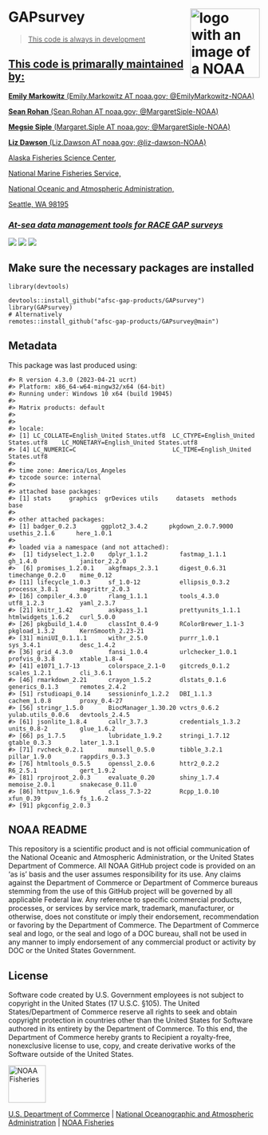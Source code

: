 <!-- README.md is generated from README.Rmd. Please edit that file -->

# GAPsurvey <a href={https://afsc-gap-products.github.io/GAPsurvey}><img src="man/figures/logo.png" align="right" width=139 height=139 alt="logo with an image of a NOAA Fisheries report" />

> This code is always in development

## This code is primarally maintained by:

**Emily Markowitz** (Emily.Markowitz AT noaa.gov; @EmilyMarkowitz-NOAA)

**Sean Rohan** (Sean.Rohan AT noaa.gov; @MargaretSiple-NOAA)

**Megsie Siple** (Margaret.Siple AT noaa.gov; @MargaretSiple-NOAA)

**Liz Dawson** (Liz.Dawson AT noaa.gov; @liz-dawson-NOAA)

Alaska Fisheries Science Center,

National Marine Fisheries Service,

National Oceanic and Atmospheric Administration,

Seattle, WA 98195

### *At-sea data management tools for RACE GAP surveys*

[![](https://img.shields.io/badge/devel%20version-2023.04.01-blue.svg)](https://github.com/afsc-gap-products/GAPsurvey)
[![](https://img.shields.io/badge/lifecycle-maturing-blue.svg)](https://lifecycle.r-lib.org/articles/stages.html#maturing)
[![](https://img.shields.io/github/last-commit/afsc-gap-products/GAPsurvey.svg)](https://github.com/afsc-gap-products/GAPsurvey/commits/main)

## Make sure the necessary packages are installed

    library(devtools)

    devtools::install_github("afsc-gap-products/GAPsurvey")
    library(GAPsurvey)
    # Alternatively
    remotes::install_github("afsc-gap-products/GAPsurvey@main")

## Metadata

This package was last produced using:

    #> R version 4.3.0 (2023-04-21 ucrt)
    #> Platform: x86_64-w64-mingw32/x64 (64-bit)
    #> Running under: Windows 10 x64 (build 19045)
    #> 
    #> Matrix products: default
    #> 
    #> 
    #> locale:
    #> [1] LC_COLLATE=English_United States.utf8  LC_CTYPE=English_United States.utf8    LC_MONETARY=English_United States.utf8
    #> [4] LC_NUMERIC=C                           LC_TIME=English_United States.utf8    
    #> 
    #> time zone: America/Los_Angeles
    #> tzcode source: internal
    #> 
    #> attached base packages:
    #> [1] stats     graphics  grDevices utils     datasets  methods   base     
    #> 
    #> other attached packages:
    #> [1] badger_0.2.3       ggplot2_3.4.2      pkgdown_2.0.7.9000 usethis_2.1.6      here_1.0.1        
    #> 
    #> loaded via a namespace (and not attached):
    #>  [1] tidyselect_1.2.0    dplyr_1.1.2         fastmap_1.1.1       gh_1.4.0            janitor_2.2.0      
    #>  [6] promises_1.2.0.1    akgfmaps_2.3.1      digest_0.6.31       timechange_0.2.0    mime_0.12          
    #> [11] lifecycle_1.0.3     sf_1.0-12           ellipsis_0.3.2      processx_3.8.1      magrittr_2.0.3     
    #> [16] compiler_4.3.0      rlang_1.1.1         tools_4.3.0         utf8_1.2.3          yaml_2.3.7         
    #> [21] knitr_1.42          askpass_1.1         prettyunits_1.1.1   htmlwidgets_1.6.2   curl_5.0.0         
    #> [26] pkgbuild_1.4.0      classInt_0.4-9      RColorBrewer_1.1-3  pkgload_1.3.2       KernSmooth_2.23-21 
    #> [31] miniUI_0.1.1.1      withr_2.5.0         purrr_1.0.1         sys_3.4.1           desc_1.4.2         
    #> [36] grid_4.3.0          fansi_1.0.4         urlchecker_1.0.1    profvis_0.3.8       xtable_1.8-4       
    #> [41] e1071_1.7-13        colorspace_2.1-0    gitcreds_0.1.2      scales_1.2.1        cli_3.6.1          
    #> [46] rmarkdown_2.21      crayon_1.5.2        dlstats_0.1.6       generics_0.1.3      remotes_2.4.2      
    #> [51] rstudioapi_0.14     sessioninfo_1.2.2   DBI_1.1.3           cachem_1.0.8        proxy_0.4-27       
    #> [56] stringr_1.5.0       BiocManager_1.30.20 vctrs_0.6.2         yulab.utils_0.0.6   devtools_2.4.5     
    #> [61] jsonlite_1.8.4      callr_3.7.3         credentials_1.3.2   units_0.8-2         glue_1.6.2         
    #> [66] ps_1.7.5            lubridate_1.9.2     stringi_1.7.12      gtable_0.3.3        later_1.3.1        
    #> [71] rvcheck_0.2.1       munsell_0.5.0       tibble_3.2.1        pillar_1.9.0        rappdirs_0.3.3     
    #> [76] htmltools_0.5.5     openssl_2.0.6       httr2_0.2.2         R6_2.5.1            gert_1.9.2         
    #> [81] rprojroot_2.0.3     evaluate_0.20       shiny_1.7.4         memoise_2.0.1       snakecase_0.11.0   
    #> [86] httpuv_1.6.9        class_7.3-22        Rcpp_1.0.10         xfun_0.39           fs_1.6.2           
    #> [91] pkgconfig_2.0.3

## NOAA README

This repository is a scientific product and is not official
communication of the National Oceanic and Atmospheric Administration, or
the United States Department of Commerce. All NOAA GitHub project code
is provided on an ‘as is’ basis and the user assumes responsibility for
its use. Any claims against the Department of Commerce or Department of
Commerce bureaus stemming from the use of this GitHub project will be
governed by all applicable Federal law. Any reference to specific
commercial products, processes, or services by service mark, trademark,
manufacturer, or otherwise, does not constitute or imply their
endorsement, recommendation or favoring by the Department of Commerce.
The Department of Commerce seal and logo, or the seal and logo of a DOC
bureau, shall not be used in any manner to imply endorsement of any
commercial product or activity by DOC or the United States Government.

## License

Software code created by U.S. Government employees is not subject to
copyright in the United States (17 U.S.C. §105). The United
States/Department of Commerce reserve all rights to seek and obtain
copyright protection in countries other than the United States for
Software authored in its entirety by the Department of Commerce. To this
end, the Department of Commerce hereby grants to Recipient a
royalty-free, nonexclusive license to use, copy, and create derivative
works of the Software outside of the United States.

<img src="https://raw.githubusercontent.com/nmfs-general-modeling-tools/nmfspalette/main/man/figures/noaa-fisheries-rgb-2line-horizontal-small.png" height="75" alt="NOAA Fisheries">

[U.S. Department of Commerce](https://www.commerce.gov/) | [National
Oceanographic and Atmospheric Administration](https://www.noaa.gov) |
[NOAA Fisheries](https://www.fisheries.noaa.gov/)

